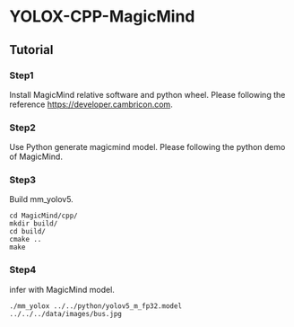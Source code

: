 # YOLOX-CPP-MagicMind

## Tutorial

### Step1
Install MagicMind relative software and python wheel. Please following the reference https://developer.cambricon.com.

### Step2
Use Python generate magicmind model. Please following the python demo of MagicMind.

### Step3
Build mm_yolov5.
```shell
cd MagicMind/cpp/
mkdir build/
cd build/
cmake ..
make
```

### Step4
infer with MagicMind model.
```shell
./mm_yolox ../../python/yolov5_m_fp32.model ../../../data/images/bus.jpg
```

